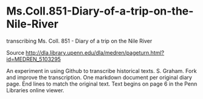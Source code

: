 # Ms.Coll.851-Diary-of-a-trip-on-the-Nile-River
transcribing Ms. Coll. 851 - Diary of a trip on the Nile River

Source http://dla.library.upenn.edu/dla/medren/pageturn.html?id=MEDREN_5103295

An experiment in using Github to transcribe historical texts. S. Graham. Fork and improve the transcription. One markdown document per original diary page. End lines to match the original text. Text begins on page 6 in the Penn Libraries online viewer.
